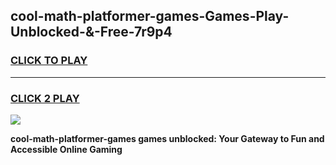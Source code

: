 
## cool-math-platformer-games-Games-Play-Unblocked-&-Free-7r9p4
<h3>
<a href="https://premium76.site?title=cool-math-platformer-games&ref=24A">CLICK TO PLAY</a></h3>
<hr>

<h3>
<a href="https://premium76.site?title=cool-math-platformer-games&ref=24A">CLICK 2 PLAY</a>
  
</h3>

<a href="https://premium76.site?title=cool-math-platformer-games&ref=24A"><img src="https://clearcache.store/games.png"></a>


**cool-math-platformer-games games unblocked: Your Gateway to Fun and Accessible Online Gaming**
